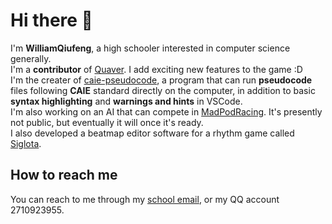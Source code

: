 # Hi there 👋

I'm **WilliamQiufeng**, a high schooler interested in computer science generally.  
I'm a **contributor** of [Quaver](https://quavergame.com/). I add exciting new features to the game :D  
I'm the creater of [caie-pseudocode](https://marketplace.visualstudio.com/items?itemName=WilliamQiufeng.caie-pseudocode&ssr=false#overview), a program that can run **pseudocode** files following **CAIE** standard directly on the computer, in addition to basic **syntax highlighting** and **warnings and hints** in VSCode.  
I'm also working on an AI that can compete in [MadPodRacing](https://www.codingame.com/multiplayer/bot-programming/mad-pod-racing). It's presently not public, but eventually it will once it's ready.  
I also developed a beatmap editor software for a rhythm game called [Siglota](https://www.bilibili.com/video/BV14M411t7st/?share_source=copy_web&vd_source=a886ddc0713514782507a346a7bad91d).

## How to reach me
You can reach to me through my [school email](mailto:yuheng.ye@ulink.cn), or my QQ account 2710923955.

<!--
**QiuFeng54321/Qiufeng54321** is a ✨ _special_ ✨ repository because its `README.md` (this file) appears on your GitHub profile.

Here are some ideas to get you started:

- 🔭 I’m currently working on ...
- 🌱 I’m currently learning ...
- 👯 I’m looking to collaborate on ...
- 🤔 I’m looking for help with ...
- 💬 Ask me about ...
- 📫 How to reach me: ...
- 😄 Pronouns: ...
- ⚡ Fun fact: ...
-->
